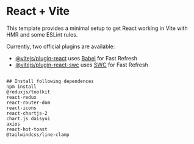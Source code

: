 # React + Vite

This template provides a minimal setup to get React working in Vite with HMR and some ESLint rules.

Currently, two official plugins are available:

- [@vitejs/plugin-react](https://github.com/vitejs/vite-plugin-react/blob/main/packages/plugin-react/README.md) uses [Babel](https://babeljs.io/) for Fast Refresh
- [@vitejs/plugin-react-swc](https://github.com/vitejs/vite-plugin-react-swc) uses [SWC](https://swc.rs/) for Fast Refresh

`````

## Install following dependences
npm install
@reduxjs/toolkit 
react-redux 
react-router-dom 
react-icons 
react-chartjs-2 
chart.js daisyui 
axios 
react-hot-toast  
@tailwindcss/line-clamp

`````
